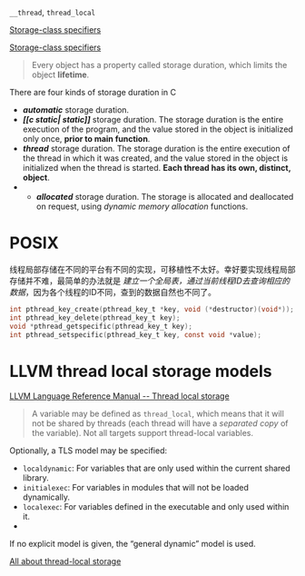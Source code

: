 `__thread`, `thread_local`

[Storage-class specifiers](https://en.cppreference.com/w/c/language/storage_duration#Storage_duration)

[Storage-class specifiers](https://en.cppreference.com/w/c/language/storage_duration)

> Every object has a property called storage duration, which limits the object **lifetime**.

There are four kinds of storage duration in C

- _**automatic**_ storage duration.
- _**[[c static| static]]**_ storage duration. The storage duration is the entire execution of the program, and the value stored in the object is initialized only once, **prior to main function**. 
- _**thread**_ storage duration. The storage duration is the entire execution of the thread in which it was created, and the value stored in the object is initialized when the thread is started. **Each thread has its own, distinct, object**.
- -   _**allocated**_ storage duration. The storage is allocated and deallocated on request, using _dynamic memory allocation_ functions.

# POSIX
线程局部存储在不同的平台有不同的实现，可移植性不太好。幸好要实现线程局部存储并不难，最简单的办法就是 _建立一个全局表，通过当前线程ID去查询相应的数据_，因为各个线程的ID不同，查到的数据自然也不同了。

```c
int pthread_key_create(pthread_key_t *key, void (*destructor)(void*));
int pthread_key_delete(pthread_key_t key);
void *pthread_getspecific(pthread_key_t key);
int pthread_setspecific(pthread_key_t key, const void *value);

```


# LLVM thread local storage models

[LLVM Language Reference Manual -- Thread local storage](https://llvm.org/docs/LangRef.html#thread-local-storage-models)

> A variable may be defined as `thread_local`, which means that it will not be shared by threads (each thread will have a _separated copy_ of the variable). Not all targets support thread-local variables.

Optionally, a TLS model may be specified:
- `localdynamic`: For variables that are only used within the current shared library.
- `initialexec`: For variables in modules that will not be loaded dynamically.
- `localexec`: For variables defined in the executable and only used within it.
- 
If no explicit model is given, the “general dynamic” model is used.


[All about thread-local storage](https://maskray.me/blog/2021-02-14-all-about-thread-local-storage)